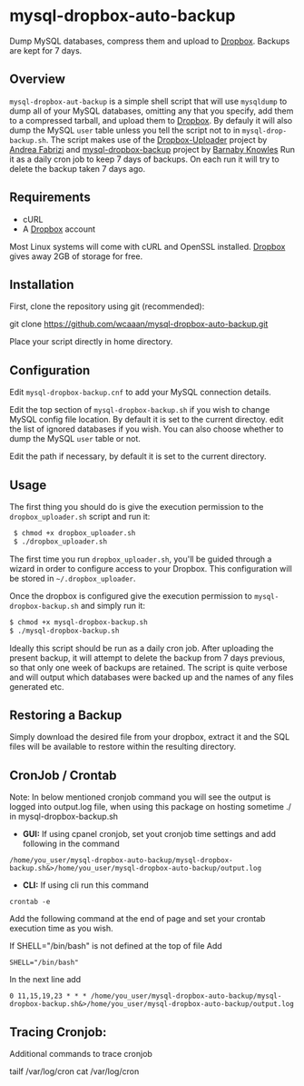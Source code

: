 # mysql-dropbox-auto-backup

Dump MySQL databases, compress them and upload to [Dropbox]. Backups are kept for 7 days.

## Overview

`mysql-dropbox-aut-backup` is a simple shell script that will use `mysqldump` to dump all of your MySQL databases, omitting any that you specify, add them to a compressed tarball, and upload them to [Dropbox]. By defauly it will also dump the MySQL `user` table unless you tell the script not to in `mysql-drop-backup.sh`. The script makes use of the [Dropbox-Uploader] project by [Andrea Fabrizi] and [mysql-dropbox-backup] project by [Barnaby Knowles] Run it as a daily cron job to keep 7 days of backups. On each run it will try to delete the backup taken 7 days ago.

## Requirements

* cURL
* A [Dropbox] account

Most Linux systems will come with cURL and OpenSSL installed. [Dropbox] gives away 2GB of storage for free.

## Installation

First, clone the repository using git (recommended):
  
  git clone https://github.com/wcaaan/mysql-dropbox-auto-backup.git

Place your script directly in home directory.

## Configuration

Edit `mysql-dropbox-backup.cnf` to add your MySQL connection details.

Edit the top section of `mysql-dropbox-backup.sh` if you wish to change MySQL config file location. By default it is set to the current directoy. edit the list of ignored databases if you wish. You can also choose whether to dump the MySQL `user` table or not.

Edit the path if necessary, by default it is set to the current directory.

## Usage

The first thing you should do is give the execution permission to the `dropbox_uploader.sh` script and run it:

```bash
 $ chmod +x dropbox_uploader.sh
 $ ./dropbox_uploader.sh
```

The first time you run `dropbox_uploader.sh`, you'll be guided through a wizard in order to configure access to your Dropbox. This configuration will be stored in `~/.dropbox_uploader`. 

Once the dropbox is configured give the execution permission to `mysql-dropbox-backup.sh` and simply run it:

```bash
$ chmod +x mysql-dropbox-backup.sh
$ ./mysql-dropbox-backup.sh
```


Ideally this script should be run as a daily cron job. After uploading the present backup, it will attempt to delete the backup from 7 days previous, so that only one week of backups are retained. The script is quite verbose and will output which databases were backed up and the names of any files generated etc.

## Restoring a Backup

Simply download the desired file from your dropbox, extract it and the SQL files will be available to restore within the resulting directory.

## CronJob / Crontab

Note: In below mentioned cronjob command you will see the output is logged into output.log file, when using this package on hosting sometime ./ in mysql-dropbox-backup.sh

* **GUI:** If using cpanel cronjob, set yout cronjob time settings and add following in the command

```
/home/you_user/mysql-dropbox-auto-backup/mysql-dropbox-backup.sh&>/home/you_user/mysql-dropbox-auto-backup/output.log
```

* **CLI:** If using cli run this command 
```
crontab -e 
```

Add the following command at the end of page and set your crontab execution time as you wish.

If SHELL="/bin/bash" is not defined at the top of file Add 

```
SHELL="/bin/bash"
```

In the next line add

```
0 11,15,19,23 * * * /home/you_user/mysql-dropbox-auto-backup/mysql-dropbox-backup.sh&>/home/you_user/mysql-dropbox-auto-backup/output.log
```

## Tracing Cronjob:

Additional commands to trace cronjob

tailf /var/log/cron
cat /var/log/cron

   [Dropbox]: <https://www.dropbox.com>
   [Dropbox-Uploader]: <https://github.com/andreafabrizi/Dropbox-Uploader>
   [Andrea Fabrizi]: <https://github.com/andreafabrizi>
   [mysql-dropbox-backup]: <https://github.com/barns101/mysql-dropbox-backup>
   [Barnaby Knowles]: <https://github.com/barns101>